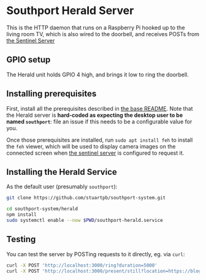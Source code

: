 # Southport Herald Server

This is the HTTP daemon that runs on a Raspberry Pi hooked up to the living room TV, which is also wired to the doorbell, and receives POSTs from [the Sentinel Server](../sentinel/README.md)

## GPIO setup

The Herald unit holds GPIO 4 high, and brings it low to ring the doorbell.

## Installing prerequisites

First, install all the prerequisites described in [the base README](../README.md). Note that the Herald server is **hard-coded as expecting the desktop user to be named `southport`**: file an issue if this needs to be a configurable value for you.

Once those prerequisites are installed, run `sudo apt install feh` to install the `feh` viewer, which will be used to display camera images on the connected screen when [the sentinel server](../sentinel/README.md) is configured to request it.

## Installing the Herald Service

As the default user (presumably `southport`):

```sh
git clone https://github.com/stuartpb/southport-system.git

cd southport-system/herald
npm install
sudo systemctl enable --now $PWD/southport-herald.service
```

## Testing

You can test the server by POSTing requests to it directly, eg. via `curl`:

```sh
curl -X POST 'http://localhost:3000/ring?duration=5000'
curl -X POST 'http://localhost:3000/present/still?location=https://blogs.library.duke.edu/bitstreams/files/2016/06/indian_head-1024x768.jpg&duration=5000'
```
